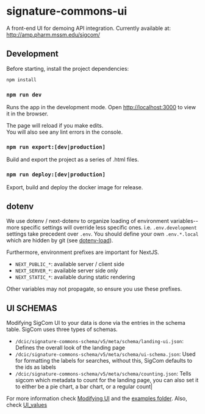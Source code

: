 # signature-commons-ui
A front-end UI for demoing API integration. Currently available at: http://amp.pharm.mssm.edu/sigcom/

## Development
Before starting, install the project dependencies:

```bash
npm install
```

### `npm run dev`

Runs the app in the development mode.
Open [http://localhost:3000](http://localhost:3000) to view it in the browser.

The page will reload if you make edits.<br>
You will also see any lint errors in the console.

### `npm run export:[dev|production]`
Build and export the project as a series of .html files.

### `npm run deploy:[dev|production]`
Export, build and deploy the docker image for release.

## dotenv
We use dotenv / next-dotenv to organize loading of environment variables--more specific settings will override less specific ones. i.e. `.env.development` settings take precedent over `.env`. You should define your own `.env.*.local` which are hidden by git (see [dotenv-load](https://github.com/formatlos/dotenv-load)).

Furthermore, environment prefixes are important for NextJS.

- `NEXT_PUBLIC_*`: available server / client side
- `NEXT_SERVER_*`: available server side only
- `NEXT_STATIC_*`: available during static rendering

Other variables may not propagate, so ensure you use these prefixes.

## UI SCHEMAS
Modifying SigCom UI to your data is done via the entries in the schema table. SigCom uses three types of schemas.

- `/dcic/signature-commons-schema/v5/meta/schema/landing-ui.json`: Defines the overall look of the landing page
- `/dcic/signature-commons-schema/v5/meta/schema/ui-schema.json`: Used for formatting the labels for searches, without this, SigCom defaults to the ids as labels
- `/dcic/signature-commons-schema/v5/meta/schema/counting.json`: Tells sigcom which metadata to count for the landing page, you can also set it to either be a pie chart, a bar chart, or a regular count|

For more information check [Modifying UI](./components/Landing/README.md)
and the [examples folder](./examples/). Also, check [UI_values](./util/ui_values.js)